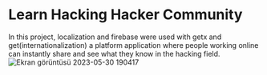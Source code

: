 # Learn Hacking Hacker Community
In this project, localization and firebase were used with getx and get(internationalization) 
a platform application where people working online can instantly share and see what they know in the hacking field.  
![Ekran görüntüsü 2023-05-30 190417](https://github.com/yilmazozkan2/Learn_Hacking_Hacker_Community/assets/52213548/b1d4367e-bb0c-4a30-ab6e-af5571f06462)
